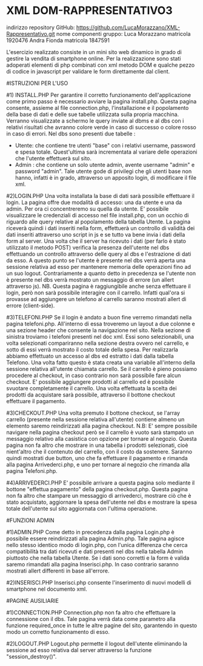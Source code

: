 # XML DOM-RAPPRESENTATIVO3

indirizzo repository GitHub: https://github.com/LucaMorazzano/XML-Rappresentativo.git
nome componenti gruppo: Luca Morazzano 	matricola 1920476
						Andra Fionda 	matricola 1847591

L'esercizio realizzato consiste in un mini sito web dinamico in grado di gestire la vendita di smartphone online.
Per la realizzazione sono stati adoperati elementi di php combinati con xml metodo DOM e qualche pezzo di codice in javascript per validare le form direttamente dal client.

#ISTRUZIONI PER L'USO

#1) INSTALL.PHP
Per garantire il corretto funzionamento dell'applicazione come primo passo è necessario avviare la pagina install.php.
Questa pagina consente, assieme al file connection.php,  l'installazione e il popolamento della base di dati e delle sue tabelle utilizzata sulla propria macchina.
Verranno visualizzate a schermo le query inviate al dbms e al dbs con i relativi risultati che avranno colore verde in caso di successo o colore rosso in caso di errori.
Nel dbs sono presenti due tabelle :
- Utente: che contiene tre utenti "base" con i relativi username, password e spesa totale. Quest'ultima sarà incrementata al variare delle operazioni che l'utente effettuerà sul sito.
- Admin : che contiene un solo utente admin, avente username "admin" e password "admin". Tale utente gode di privilegi che gli utenti base non hanno, infatti
è in grado, attraverso un apposito login, di modificare il file xml.

#2)LOGIN.PHP
Una volta installata la base di dati sarà possibile effettuare il login. La pagina offre due modalità di accesso: una da utente e una da admin.
Per ora ci concentreremo su quella da utente. E' possibile visualizzare le credenziali di accesso nel file install.php, con un occhio di riguardo
alle query relative al popolamento della tabella Utente. 
La pagina riceverà quindi i dati inseriti nella form, effettuerà un controllo di validità dei dati inseriti attraverso uno script in js e se tutto va bene
invia i dati della form al server. Una volta che il server ha ricevuto i dati (per farlo è stato utilizzato il metodo POST) verifica la presenza
dell'utente nel dbs effettuando un controllo attraverso delle query al dbs e l'estrazione di dati da esso. A questo punto se l'utente è presente nel dbs
verrà aperta una sessione relativa ad esso per mantenere memoria delle operazioni fino ad un suo logout. Contrariamente a quanto detto in precedenza
se l'utente non è presente nel dbs verrà mostrato un messaggio di errore (un allert attraverso js).
NB. Questa pagina è raggiungibile anche senza effettuare il login, però non sarà possibile interagire con il carrello. Infatti qual'ora si provasse
ad aggiungere un telefono al carrello saranno mostrati allert di errore (client-side).

#3)TELEFONI.PHP
Se il login è andato a buon fine verremo rimandati nella pagina telefoni.php. All'interno di essa troveremo un layout a due colonne e una sezione header che consente la navigazione nel sito.
Nella sezione di sinistra troviamo i telefoni presenti nel doc xml. Essi sono selezionabili, una volta selezionati compariranno nella sezione destra ovvero nel carrello, e sotto di essi verrà mostrato il costo totale della spesa.
Per realizzarla abbiamo effettuato un accesso al dbs ed estratto i dati dalla tabella Telefono. Una volta fatto questo è stata creata una variabile all'interno
della sessione relativa all'utente chiamata carrello. Se il carrello è pieno possiamo procedere al checkout, in caso contrario non sarà possibile fare alcun checkout.
E' possibile aggiungere prodotti al carrello ed è possibile svuotare completamente il carrello. Una volta effettuata la scelta dei prodotti da acquistare
sarà possibile, attraverso il bottone checkout effettuare il pagamento.

#3)CHECKOUT.PHP
Una volta premuto il bottone checkout, se l'array carrello (presente nella sessione relativa all'utente) contiene almeno un elemento saremo reindirizzati alla pagina checkout.
N.B: E' sempre possibile navigare nella pagina checkout però se il carrello è vuoto sarà stampato un messaggio relativo alla casistica con opzione per tornare al negozio.
Questa pagina non fa altro che mostrare in una tabella i prodotti selezionati, cioè nient'altro che il contenuto del carrello, con il costo da sostenere.
Saranno quindi mostrati due button, uno che fa effettuare il pagamento e rimanda alla pagina Arrivederci.php, e uno per tornare al negozio che rimanda alla pagina Telefoni.php.

#4)ARRIVEDERCI.PHP
E' possibile arrivare a questa pagina solo mediante il bottone "effettua pagamento" della pagina checkout.php. Questa pagina non fa altro che 
stampare un messaggio di arrivederci, mostrare ciò che è stato acquistato, aggiornare la spesa dell'utente nel dbs e mostrare la spesa totale dell'utente
sul sito aggiornata con l'ultima operazione.

#FUNZIONI ADMIN

#1)ADMIN.PHP
Come detto in precedenza dalla pagina Login.php è possibile essere reindirizzati alla pagina Admin.php. Tale pagina agisce nello stesso identico modo di login.php,
con l'unica differenza che cerca compatibilità tra dati ricevuti e dati presenti nel dbs nella tabella Admin piuttosto che nella tabella Utente.
Se i dati sono corretti e la form è valida saremo rimandati alla pagina Inserisci.php. In caso contrario saranno mostrati allert differenti in base all'errore.

#2)INSERISCI.PHP
Inserisci.php consente l'inserimento di nuovi modelli di smartphone nel documento xml.

#PAGINE AUSILIARIE

#1)CONNECTION.PHP
Connection.php non fa altro che effettuare la connessione con il dbs. Tale pagina verrà data come parametro alla funzione required_once in tutte le altre pagine del sito,
garantendo in questo modo un corretto funzionamento di esso.

#2)LOGOUT.PHP
Logout.php permette il logout dell'utente eliminando la sessione ad esso relativa dal server attraverso la funzione "session_destroy()".
